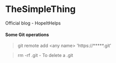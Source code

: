 # TheSimpleThing
Official blog - HopeItHelps

#### Some Git operations
>git remote add \<any name\> 'https:\/\/\*\*\*\*\*\.git'

>rm -rf .git - To delete a .git
